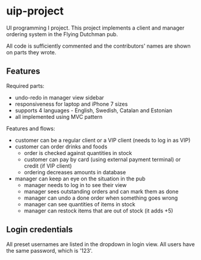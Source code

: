 # uip-project
UI programming I project. This project implements a client and manager ordering system in the Flying Dutchman pub.


All code is sufficiently commented and the contributors' names are shown on parts they wrote.


## Features
Required parts:
* undo-redo in manager view sidebar
* responsiveness for laptop and iPhone 7 sizes
* supports 4 languages - English, Swedish, Catalan and Estonian
* all implemented using MVC pattern

Features and flows:
* customer can be a regular client or a VIP client (needs to log in as VIP)
* customer can order drinks and foods
    * order is checked against quantities in stock
    * customer can pay by card (using external payment terminal) or credit (if VIP client)
    * ordering decreases amounts in database
* manager can keep an eye on the situation in the pub
    * manager needs to log in to see their view
    * manager sees outstanding orders and can mark them as done
    * manager can undo a done order when something goes wrong
    * manager can see quantities of items in stock
    * manager can restock items that are out of stock (it adds +5)

## Login credentials
All preset usernames are listed in the dropdown in login view. All users have the same password, which is '123'.
